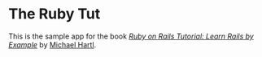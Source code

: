 # The Ruby Tut

This is the sample app for the book
[*Ruby on Rails Tutorial: Learn Rails by Example*](http://www.railstutorial.org/)
by [Michael Hartl](http://www.michaelhartl.com/).

